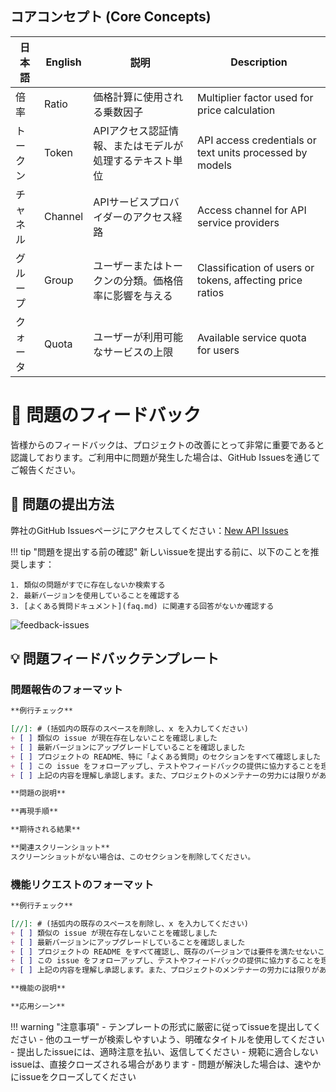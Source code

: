 ## コアコンセプト (Core Concepts)

| 日本語 | English | 説明 | Description |
|------|---------|------|-------------|
| 倍率 | Ratio | 価格計算に使用される乗数因子 | Multiplier factor used for price calculation |
| トークン | Token | APIアクセス認証情報、またはモデルが処理するテキスト単位 | API access credentials or text units processed by models |
| チャネル | Channel | APIサービスプロバイダーのアクセス経路 | Access channel for API service providers |
| グループ | Group | ユーザーまたはトークンの分類。価格倍率に影響を与える | Classification of users or tokens, affecting price ratios |
| クォータ | Quota | ユーザーが利用可能なサービスの上限 | Available service quota for users |

# 🐛 問題のフィードバック

皆様からのフィードバックは、プロジェクトの改善にとって非常に重要であると認識しております。ご利用中に問題が発生した場合は、GitHub Issuesを通じてご報告ください。

## 📝 問題の提出方法

弊社のGitHub Issuesページにアクセスしてください：[New API Issues](https://github.com/Calcium-Ion/new-api/issues)

!!! tip "問題を提出する前の確認"
    新しいissueを提出する前に、以下のことを推奨します：
    
    1. 類似の問題がすでに存在しないか検索する
    2. 最新バージョンを使用していることを確認する
    3. [よくある質問ドキュメント](faq.md) に関連する回答がないか確認する

![feedback-issues](../assets/issues.png)

## 💡 問題フィードバックテンプレート

### 問題報告のフォーマット

```markdown
**例行チェック**

[//]: # (括弧内の既存のスペースを削除し、x を入力してください)
+ [ ] 類似の issue が現在存在しないことを確認しました
+ [ ] 最新バージョンにアップグレードしていることを確認しました
+ [ ] プロジェクトの README、特に「よくある質問」のセクションをすべて確認しました
+ [ ] この issue をフォローアップし、テストやフィードバックの提供に協力することを理解し、同意します 
+ [ ] 上記の内容を理解し承認します。また、プロジェクトのメンテナーの労力には限りがあることを理解しており、**ルールに従わない issue は無視されるか、直接クローズされる可能性がある**ことを理解しています

**問題の説明**

**再現手順**

**期待される結果**

**関連スクリーンショット**
スクリーンショットがない場合は、このセクションを削除してください。
```

### 機能リクエストのフォーマット

```markdown
**例行チェック**

[//]: # (括弧内の既存のスペースを削除し、x を入力してください)
+ [ ] 類似の issue が現在存在しないことを確認しました
+ [ ] 最新バージョンにアップグレードしていることを確認しました
+ [ ] プロジェクトの README をすべて確認し、既存のバージョンでは要件を満たせないことを確認しました
+ [ ] この issue をフォローアップし、テストやフィードバックの提供に協力することを理解し、同意します
+ [ ] 上記の内容を理解し承認します。また、プロジェクトのメンテナーの労力には限りがあることを理解しており、**ルールに従わない issue は無視されるか、直接クローズされる可能性がある**ことを理解しています

**機能の説明**

**応用シーン**
```

!!! warning "注意事項"
    - テンプレートの形式に厳密に従ってissueを提出してください
    - 他のユーザーが検索しやすいよう、明確なタイトルを使用してください
    - 提出したissueには、適時注意を払い、返信してください
    - 規範に適合しないissueは、直接クローズされる場合があります
    - 問題が解決した場合は、速やかにissueをクローズしてください